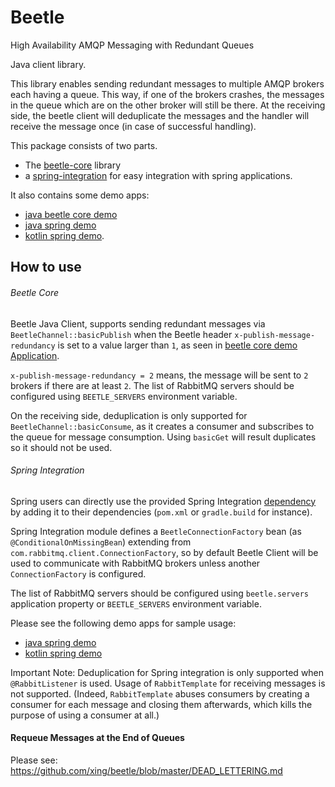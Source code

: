 Beetle
======

High Availability AMQP Messaging with Redundant Queues

Java client library.

This library enables sending redundant messages to multiple AMQP brokers each having a queue.
This way, if one of the brokers crashes, the messages in the queue which are on the other broker will still be there.
At the receiving side, the beetle client will deduplicate the messages and the handler will receive the message once
(in case of successful handling).

This package consists of two parts. 
* The [beetle-core](https://github.com/xing/java-beetle/tree/master/beetle-core) library 
* a [spring-integration](https://github.com/xing/java-beetle/tree/master/spring-integration) for easy integration with spring applications.

It also contains some demo apps:
* [java beetle core demo](https://github.com/xing/java-beetle/tree/master/beetle-core-demo) 
* [java spring demo](https://github.com/xing/java-beetle/tree/master/spring-java-demo) 
* [kotlin spring demo](https://github.com/xing/java-beetle/tree/master/spring-kotlin-demo).


How to use
----------

###### Beetle Core

Beetle Java Client, supports sending redundant messages via `BeetleChannel::basicPublish` when the Beetle header `x-publish-message-redundancy` is set to a value larger than `1`,
as seen in [beetle core demo Application](https://github.com/xing/java-beetle/tree/master/beetle-core-demo/src/main/java/com/xing/beetle/demo/core/Application).

`x-publish-message-redundancy = 2` means, the message will be sent to `2` brokers if there are at least `2`. The list of RabbitMQ servers should be configured using `BEETLE_SERVERS` environment variable.

On the receiving side, deduplication is only supported for `BeetleChannel::basicConsume`, as it creates a consumer and subscribes to the queue for message consumption. Using `basicGet` will result
duplicates so it should not be used.

###### Spring Integration

Spring users can directly use the provided Spring Integration [dependency](https://nexus.dc.xing.com/#browse/browse:sysarch-snapshots:com%2Fxing%2Fbeetle) by adding it to their dependencies (`pom.xml` or `gradle.build` for instance).

Spring Integration module defines a `BeetleConnectionFactory` bean (as `@ConditionalOnMissingBean`) extending from `com.rabbitmq.client.ConnectionFactory`, so
by default Beetle Client will be used to communicate with RabbitMQ brokers unless another `ConnectionFactory` is configured.

The list of RabbitMQ servers should be configured using `beetle.servers` application property or `BEETLE_SERVERS` environment variable.

Please see the following demo apps for sample usage: 

* [java spring demo](https://github.com/xing/java-beetle/tree/master/spring-java-demo) 
* [kotlin spring demo](https://github.com/xing/java-beetle/tree/master/spring-kotlin-demo)

Important Note: Deduplication for Spring integration is only supported when `@RabbitListener` is used. Usage of `RabbitTemplate` for receiving messages is not supported. (Indeed, `RabbitTemplate` abuses
consumers by creating a consumer for each message and closing them afterwards, which kills the purpose of using a consumer at all.)





#### Requeue Messages at the End of Queues

Please see: https://github.com/xing/beetle/blob/master/DEAD_LETTERING.md




